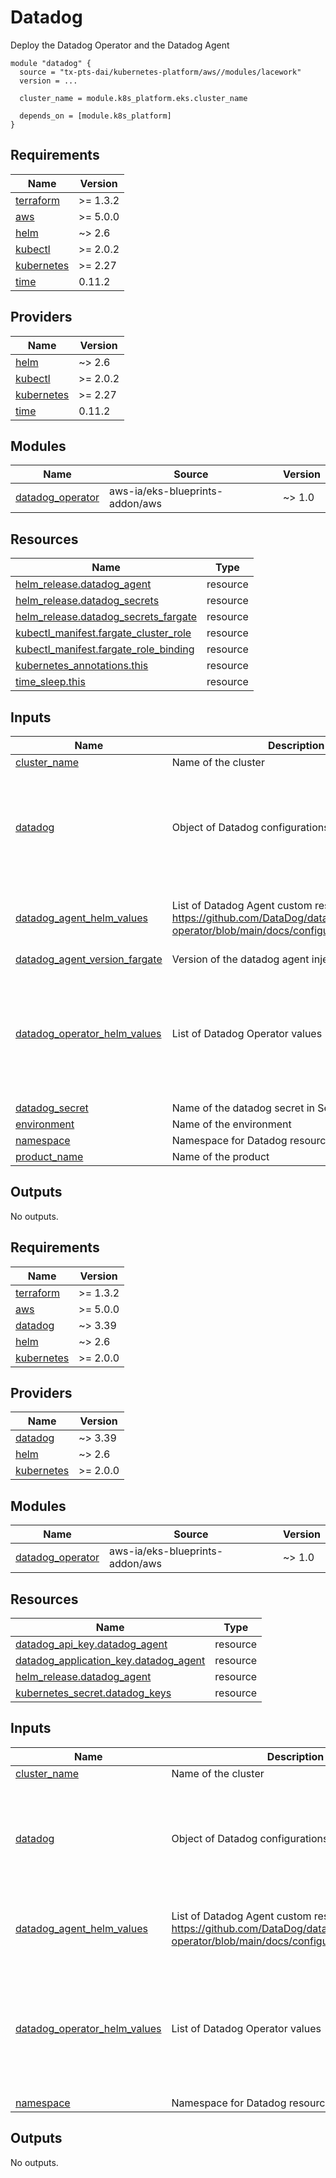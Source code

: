 # Datadog

Deploy the Datadog Operator and the Datadog Agent

```hcl
module "datadog" {
  source = "tx-pts-dai/kubernetes-platform/aws//modules/lacework"
  version = ...

  cluster_name = module.k8s_platform.eks.cluster_name

  depends_on = [module.k8s_platform]
}
```
<!-- BEGINNING OF PRE-COMMIT-TERRAFORM DOCS HOOK -->
## Requirements

| Name | Version |
|------|---------|
| <a name="requirement_terraform"></a> [terraform](#requirement\_terraform) | >= 1.3.2 |
| <a name="requirement_aws"></a> [aws](#requirement\_aws) | >= 5.0.0 |
| <a name="requirement_helm"></a> [helm](#requirement\_helm) | ~> 2.6 |
| <a name="requirement_kubectl"></a> [kubectl](#requirement\_kubectl) | >= 2.0.2 |
| <a name="requirement_kubernetes"></a> [kubernetes](#requirement\_kubernetes) | >= 2.27 |
| <a name="requirement_time"></a> [time](#requirement\_time) | 0.11.2 |

## Providers

| Name | Version |
|------|---------|
| <a name="provider_helm"></a> [helm](#provider\_helm) | ~> 2.6 |
| <a name="provider_kubectl"></a> [kubectl](#provider\_kubectl) | >= 2.0.2 |
| <a name="provider_kubernetes"></a> [kubernetes](#provider\_kubernetes) | >= 2.27 |
| <a name="provider_time"></a> [time](#provider\_time) | 0.11.2 |

## Modules

| Name | Source | Version |
|------|--------|---------|
| <a name="module_datadog_operator"></a> [datadog\_operator](#module\_datadog\_operator) | aws-ia/eks-blueprints-addon/aws | ~> 1.0 |

## Resources

| Name | Type |
|------|------|
| [helm_release.datadog_agent](https://registry.terraform.io/providers/hashicorp/helm/latest/docs/resources/release) | resource |
| [helm_release.datadog_secrets](https://registry.terraform.io/providers/hashicorp/helm/latest/docs/resources/release) | resource |
| [helm_release.datadog_secrets_fargate](https://registry.terraform.io/providers/hashicorp/helm/latest/docs/resources/release) | resource |
| [kubectl_manifest.fargate_cluster_role](https://registry.terraform.io/providers/alekc/kubectl/latest/docs/resources/manifest) | resource |
| [kubectl_manifest.fargate_role_binding](https://registry.terraform.io/providers/alekc/kubectl/latest/docs/resources/manifest) | resource |
| [kubernetes_annotations.this](https://registry.terraform.io/providers/hashicorp/kubernetes/latest/docs/resources/annotations) | resource |
| [time_sleep.this](https://registry.terraform.io/providers/hashicorp/time/0.11.2/docs/resources/sleep) | resource |

## Inputs

| Name | Description | Type | Default | Required |
|------|-------------|------|---------|:--------:|
| <a name="input_cluster_name"></a> [cluster\_name](#input\_cluster\_name) | Name of the cluster | `string` | n/a | yes |
| <a name="input_datadog"></a> [datadog](#input\_datadog) | Object of Datadog configurations | <pre>object({<br>    agent_api_key_name            = optional(string) # by default it uses the cluster name<br>    agent_app_key_name            = optional(string) # by default it uses the cluster name<br>    operator_chart_version        = optional(string)<br>    custom_resource_chart_version = optional(string)<br>  })</pre> | `{}` | no |
| <a name="input_datadog_agent_helm_values"></a> [datadog\_agent\_helm\_values](#input\_datadog\_agent\_helm\_values) | List of Datadog Agent custom resource values. https://github.com/DataDog/datadog-operator/blob/main/docs/configuration.v2alpha1.md | <pre>list(object({<br>    name  = string<br>    value = string<br>  }))</pre> | `[]` | no |
| <a name="input_datadog_agent_version_fargate"></a> [datadog\_agent\_version\_fargate](#input\_datadog\_agent\_version\_fargate) | Version of the datadog agent injected in Fargate | `string` | `"7.54.0"` | no |
| <a name="input_datadog_operator_helm_values"></a> [datadog\_operator\_helm\_values](#input\_datadog\_operator\_helm\_values) | List of Datadog Operator values | <pre>list(object({<br>    name  = string<br>    value = string<br>  }))</pre> | <pre>[<br>  {<br>    "name": "resources.requests.cpu",<br>    "value": "10m"<br>  },<br>  {<br>    "name": "resources.requests.memory",<br>    "value": "50Mi"<br>  }<br>]</pre> | no |
| <a name="input_datadog_secret"></a> [datadog\_secret](#input\_datadog\_secret) | Name of the datadog secret in Secrets Manager | `string` | n/a | yes |
| <a name="input_environment"></a> [environment](#input\_environment) | Name of the environment | `string` | n/a | yes |
| <a name="input_namespace"></a> [namespace](#input\_namespace) | Namespace for Datadog resources | `string` | `"monitoring"` | no |
| <a name="input_product_name"></a> [product\_name](#input\_product\_name) | Name of the product | `string` | n/a | yes |

## Outputs

No outputs.
<!-- END OF PRE-COMMIT-TERRAFORM DOCS HOOK -->

<!-- BEGIN_TF_DOCS -->
## Requirements

| Name | Version |
|------|---------|
| <a name="requirement_terraform"></a> [terraform](#requirement\_terraform) | >= 1.3.2 |
| <a name="requirement_aws"></a> [aws](#requirement\_aws) | >= 5.0.0 |
| <a name="requirement_datadog"></a> [datadog](#requirement\_datadog) | ~> 3.39 |
| <a name="requirement_helm"></a> [helm](#requirement\_helm) | ~> 2.6 |
| <a name="requirement_kubernetes"></a> [kubernetes](#requirement\_kubernetes) | >= 2.0.0 |

## Providers

| Name | Version |
|------|---------|
| <a name="provider_datadog"></a> [datadog](#provider\_datadog) | ~> 3.39 |
| <a name="provider_helm"></a> [helm](#provider\_helm) | ~> 2.6 |
| <a name="provider_kubernetes"></a> [kubernetes](#provider\_kubernetes) | >= 2.0.0 |

## Modules

| Name | Source | Version |
|------|--------|---------|
| <a name="module_datadog_operator"></a> [datadog\_operator](#module\_datadog\_operator) | aws-ia/eks-blueprints-addon/aws | ~> 1.0 |

## Resources

| Name | Type |
|------|------|
| [datadog_api_key.datadog_agent](https://registry.terraform.io/providers/DataDog/datadog/latest/docs/resources/api_key) | resource |
| [datadog_application_key.datadog_agent](https://registry.terraform.io/providers/DataDog/datadog/latest/docs/resources/application_key) | resource |
| [helm_release.datadog_agent](https://registry.terraform.io/providers/hashicorp/helm/latest/docs/resources/release) | resource |
| [kubernetes_secret.datadog_keys](https://registry.terraform.io/providers/hashicorp/kubernetes/latest/docs/resources/secret) | resource |

## Inputs

| Name | Description | Type | Default | Required |
|------|-------------|------|---------|:--------:|
| <a name="input_cluster_name"></a> [cluster\_name](#input\_cluster\_name) | Name of the cluster | `string` | n/a | yes |
| <a name="input_datadog"></a> [datadog](#input\_datadog) | Object of Datadog configurations | <pre>object({<br>    agent_api_key_name            = optional(string) # by default it uses the cluster name<br>    agent_app_key_name            = optional(string) # by default it uses the cluster name<br>    operator_chart_version        = optional(string)<br>    custom_resource_chart_version = optional(string)<br>  })</pre> | `{}` | no |
| <a name="input_datadog_agent_helm_values"></a> [datadog\_agent\_helm\_values](#input\_datadog\_agent\_helm\_values) | List of Datadog Agent custom resource values. https://github.com/DataDog/datadog-operator/blob/main/docs/configuration.v2alpha1.md | <pre>list(object({<br>    name  = string<br>    value = string<br>  }))</pre> | `[]` | no |
| <a name="input_datadog_operator_helm_values"></a> [datadog\_operator\_helm\_values](#input\_datadog\_operator\_helm\_values) | List of Datadog Operator values | <pre>list(object({<br>    name  = string<br>    value = string<br>  }))</pre> | <pre>[<br>  {<br>    "name": "resources.requests.cpu",<br>    "value": "10m"<br>  },<br>  {<br>    "name": "resources.requests.memory",<br>    "value": "50Mi"<br>  }<br>]</pre> | no |
| <a name="input_namespace"></a> [namespace](#input\_namespace) | Namespace for Datadog resources | `string` | `"monitoring"` | no |

## Outputs

No outputs.
<!-- END_TF_DOCS -->
